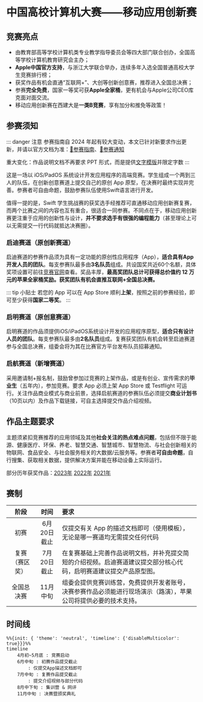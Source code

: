 ﻿# 中国高校计算机大赛——移动应用创新赛

## 竞赛亮点

- 由教育部高等学校计算机类专业教学指导委员会等四大部门联合创办，全国高等学校计算机教育研究会主办；
- **Apple中国官方支持**，与浙江大学联合举办，连续多年入选全国普通高校大学生竞赛排行榜；
- 获奖作品有机会直通“互联网+”、大创等创新创意赛，推荐进入全国总决赛；
- 参赛**完全免费**，国家一等奖可获**Apple全家桶**，更有机会与Apple公司CEO库克面对面交流。
- 移动应用创新赛在西建大是**一类B竞赛**，享有加分和推免等政策！

## 参赛须知

::: danger 注意
参赛指南自 2024 年起有较大变动，本文已针对新要求作出更新，并请以官方文档为准：[🔗参赛指南](http://www.appcontest.net/details/entryGuide)、[🔗参赛通知](https://mp.weixin.qq.com/s/lxU5EA_OYr_zvht_UTTvmQ)

重大变化：作品说明文档不再要求 PPT 形式，而是提供[文字模版](https://oss.moocollege.com/24402/edit/eqCMRHZr_1717036700538.docx)并限定字数
:::

这是一场以 iOS/PadOS 系统设计开发应用程序的高端竞赛。学生组成一个两到三人的队伍，在创新创意赛道上提交自己的原创 App 原型，在决赛时最终实现并完善。参赛者可自由命题，鼓励参赛队伍使用Swift语言进行开发。

值得一提的是，Swift 学生挑战赛的获奖选手经推荐可直通移动应用创新赛复赛，而两个比赛之间的内容也互有重合，很适合一同参赛。不同点在于，移动应用创新赛更注重于应用的创新性与设计，**并不要求选手有很强的编程能力**（甚至理论上可以无需提交一行代码就抵达决赛圈）。

### 启迪赛道（原创新赛道）
启迪赛道的参赛作品须为具有一定功能的原创性应用程序（App），**适合具有App开发人员的团队**。每支参赛队最多由**3名队员**组成。共设国奖共近60个名额，具体奖项设置可前往[竞赛官网](http://www.appcontest.net/details/entryGuide)查看。奖品丰厚，**最高奖团队总计可获得总价值约 12 万元的苹果全家桶奖励。获奖团队有机会直推互联网+全国总决赛。**

::: tip 小贴士
若您的 App 可以在 App Store 顺利**上架**，按照之前的参赛经验，即可至少获得**国家二等奖**。
:::

### 启明赛道（原创意赛道）

启明赛道的作品须提供iOS/iPadOS系统设计开发的应用程序原型，**适合只有设计人员的团队**。每支参赛队最多由**2名队员**组成。复赛获奖团队有机会转至启迪赛道参与全国总决赛，组委会将为其在比赛官方平台发布队员招募通知。

### 启航赛道（新增赛道）

采用邀请制+报名制，鼓励曾参加过竞赛的上架作品，或是有创业、宣传需求的**毕业生**（五年内），参加竞赛。要求 App 必须上架 App Store 或 Testflight 可运行。关注作品商业模式与商业前景，选择启航赛道的参赛队伍必须提交**商业计划书**（10页以内）及作品下载链接，可自主选择提交作品介绍视频。

## 作品主题要求

主题须紧扣竞赛推荐的应用领域及其他**社会关注的热点难点问题**，包括但不限于能源、健康医疗、环保、养老、智慧交通、智慧城市、智慧物流、与社会创新相关的物联网、食品安全、与社会服务相关的大数据/云服务等。参赛者**可自由命题**，自行搜集、获取相关数据，提供解决方案并能在移动设备上实际运行。

部分历年获奖作品：[2023年](https://sspai.com/post/82738) [2022年](https://sspai.com/post/75611) [2021年](https://sspai.com/post/70453)

## 赛制

<table><thead><tr><th style="text-align:center;">阶段</th><th style="text-align:center;">时间</th><th style="text-align:left;">要求</th></tr></thead><tbody><tr><td style="text-align:center;">初赛</td><td style="text-align:center;">6月20日截止</td><td style="text-align:left;">仅提交有关 App 的描述文档即可（使用模板），无论是哪一赛道均无需提交任何代码</td></tr><tr><td style="text-align:center;">复赛（赛区奖）</td><td style="text-align:center;">7月20日截止</td><td style="text-align:left;">在复赛基础上完善作品说明文档，并补充提交简短的介绍视频。启迪赛道建议提交部分核心代码，启明赛道建议提交产品原型图。</td></tr><tr><td style="text-align:center;">全国总决赛</td><td style="text-align:center;">11月中旬</td><td style="text-align:left;">组委会提供竞赛训练营，免费提供开发者账号，决赛参赛作品必须能进行现场演示（路演），苹果公司将提供必要的技术支持。</td></tr></tbody></table>

## 时间线

```mermaid
%%{init: { 'theme': 'neutral', 'timeline': {'disableMulticolor': true}}}%%
timeline
    4月初~5月底 : 竞赛启动
    6月中旬 : 初赛作品提交截止
        : 仅提交App描述文档即可
    7月中旬 : 复赛作品提交截止
        : 提交介绍视频与部分代码
    8月中下旬 : 集训营 & 网评
    11月中旬 : 决赛暨颁奖典礼
```